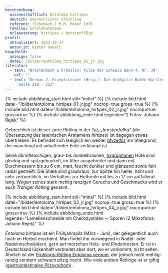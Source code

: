 ```yaml
---
beschreibung:
  wissenschaftlich: Entoloma hirtipes
  deutsch: Gebrechlicher Glöckling
  referenz: (Schumach.) M.M. Moser 1978
  familie: Entolomataceae
  erlaeuterung: hirtipes = borstenfüßig
profil:
  aktualisiert: 2023-10-27
  autor_in: Dieter Gewalt
hauptbild:
  anzeige: false
  datei: /bilder/entoloma_hirtipes_01_jr.jpg
literatur:
  - text: "Breitenbach & Kränzlin: Pilze der Schweiz Band 4, Nr. 39"
    url: ""
  - text: "German J. Krieglsteiner (Hrsg.): Die Großpilze Baden-Württembergs Band 4,
      Seite 210 - 212"
---
```

{% include abbildung_start.html stil="mittel" %}
{% include bild.html datei="/bilder/entoloma_hirtipes_01_jr.jpg" nocrop=true gross=true %}
{% include bild.html datei="/bilder/entoloma_hirtipes_02_jr.jpg" nocrop=true gross=true %}
{% include abbildung_ende.html legende="2 Fotos: Johann Rejek" %}

Gebrechlich ist dieser zarte Rötling in der Tat, *„borstenfüßig“* (die Übersetzung des lateinischen Artnamens *hirtipes*) ist dagegen etwas übertrieben. Es befindet sich lediglich ein weißer [Myzelfilz](Myzel "Glossar") am Stielgrund, der manchmal mit anhaftender Erde verklumpt ist. 

Seine dünnfleischigen, grau- bis dunkelbraunen, [hygrophanen](hygrophan "Glossar") Hüte sind glockig und spitzgebuckelt, im Alter ausgebreitet und dann mit Durchmessern bis zu 6 cm, matt, feucht dunkler und glänzend sowie fein radial gestreift. Die Stiele sind graubraun, zur Spitze hin heller, hohl und sehr zerbrechlich, im Verhältnis zur Hutbreite mit bis zu 17 cm auffallend lang. Wegen seines stark mehlig ranzigen Geruchs und Geschmacks wird er auch *Traniger Rötling* genannt.

{% include abbildung_start.html stil="mittel" %}
{% include bild.html datei="/bilder/entoloma_hirtipes_03_jr.jpg" nocrop=true gross=true %}
{% include bild.html datei="/bilder/entoloma_hirtipes_04_jr.jpg" nocrop=true gross=true %}
{% include abbildung_ende.html legende="Lamellenschneide mit Cheilozystiden  --  Sporen (2 Mikrofotos: Johann Rejek)" %}

*Entoloma hirtipes* ist ein Frühjahrspilz (März - Juni), der gelegentlich auch noch im Herbst erscheint. Man findet ihn vorwiegend in Nadel- oder Nadelmischwäldern, gern auf morschen Holz- und Rindenresten. Er ist in Deutschland lückenhaft verbreitet aber dort, wo er vorkommt, nicht selten. Ähnlich ist der [Frühlings-Rötling Entoloma vernum](/pilze/entoloma-vernum-frühlings-rötling), der jedoch nicht mehlig-ranzig sondern schwach pilzig riecht. Wie viele andere Rötlinge ist er giftig ([gastrointestinales Pilzsyndrom](gastrointestinal "Glossar")).